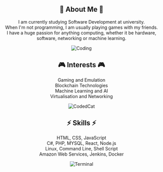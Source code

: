 <div main align="center"> 

## 🚀 About Me 🚀
I am currently studying Software Development at university. <br> 
When I'm not programming, I am usually playing games with my friends. <br> 
I have a huge passion for anything computing, whether it be hardware, software, networking or machine learning. <br>

![Coding](https://github.com/Cathal357/Cathal357/assets/85661615/51663265-1e94-4f24-91d9-f2fe861b47a2)

## 🎮 Interests 🎮
Gaming and Emulation <br>
Blockchain Technologies <br>
Machine Learning and AI <br>
Virtualisation and Networking <br>

![CodedCat](https://github.com/Cathal357/Cathal357/assets/85661615/7b7dd2d0-946f-4ceb-aac6-18051ddfa331)

## ⚡ Skills ⚡
HTML, CSS, JavaScript <br>
C#, PHP, MYSQL, React, Node.js <br>
Linux, Command Line, Shell Script <br>
Amazon Web Services, Jenkins, Docker <br>

![Terminal](https://github.com/Cathal357/Cathal357/assets/85661615/b0462eae-9f55-4347-a934-8e6c85ef20c2)

</div>
